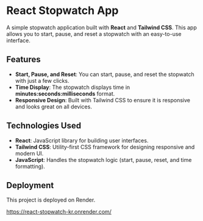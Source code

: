 # React Stopwatch App

A simple stopwatch application built with **React** and **Tailwind CSS**. This app allows you to start, pause, and reset a stopwatch with an easy-to-use interface.

## Features

- **Start, Pause, and Reset**: You can start, pause, and reset the stopwatch with just a few clicks.
- **Time Display**: The stopwatch displays time in **minutes:seconds:milliseconds** format.
- **Responsive Design**: Built with Tailwind CSS to ensure it is responsive and looks great on all devices.

## Technologies Used

- **React**: JavaScript library for building user interfaces.
- **Tailwind CSS**: Utility-first CSS framework for designing responsive and modern UI.
- **JavaScript**: Handles the stopwatch logic (start, pause, reset, and time formatting).


## Deployment

This project is deployed on Render.

https://react-stopwatch-kr.onrender.com/
